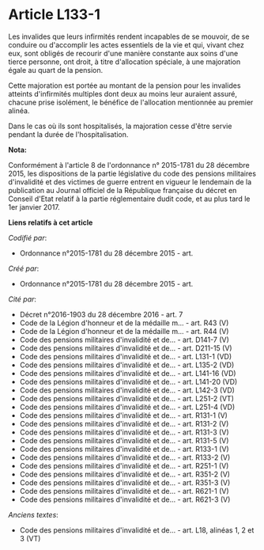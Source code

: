 # Article L133-1

Les invalides que leurs infirmités rendent incapables de se mouvoir, de se conduire ou d'accomplir les actes essentiels de la
vie et qui, vivant chez eux, sont obligés de recourir d'une manière constante aux soins d'une tierce personne, ont droit, à
titre d'allocation spéciale, à une majoration égale au quart de la pension.

Cette majoration est portée au montant de la pension pour les invalides atteints d'infirmités multiples dont deux au moins
leur auraient assuré, chacune prise isolément, le bénéfice de l'allocation mentionnée au premier alinéa.

Dans le cas où ils sont hospitalisés, la majoration cesse d'être servie pendant la durée de l'hospitalisation.

**Nota:**

Conformément à l'article 8 de l'ordonnance n° 2015-1781 du 28 décembre 2015, les dispositions de la partie législative du
code des pensions militaires d'invalidité et des victimes de guerre entrent en vigueur le lendemain de la publication au
Journal officiel de la République française du décret en Conseil d'Etat relatif à la partie réglementaire dudit code, et au
plus tard le 1er janvier 2017.

**Liens relatifs à cet article**

_Codifié par_:

  - Ordonnance n°2015-1781 du 28 décembre 2015 - art.

_Créé par_:

  - Ordonnance n°2015-1781 du 28 décembre 2015 - art.

_Cité par_:

  - Décret n°2016-1903 du 28 décembre 2016 - art. 7
  - Code de la Légion d'honneur et de la médaille m... - art. R43 (V)
  - Code de la Légion d'honneur et de la médaille m... - art. R44 (V)
  - Code des pensions militaires d'invalidité et de... - art. D141-7 (V)
  - Code des pensions militaires d'invalidité et de... - art. D211-15 (V)
  - Code des pensions militaires d'invalidité et de... - art. L131-1 (VD)
  - Code des pensions militaires d'invalidité et de... - art. L135-2 (VD)
  - Code des pensions militaires d'invalidité et de... - art. L141-16 (VD)
  - Code des pensions militaires d'invalidité et de... - art. L141-20 (VD)
  - Code des pensions militaires d'invalidité et de... - art. L142-3 (VD)
  - Code des pensions militaires d'invalidité et de... - art. L251-2 (VT)
  - Code des pensions militaires d'invalidité et de... - art. L251-4 (VD)
  - Code des pensions militaires d'invalidité et de... - art. R131-1 (V)
  - Code des pensions militaires d'invalidité et de... - art. R131-2 (V)
  - Code des pensions militaires d'invalidité et de... - art. R131-3 (V)
  - Code des pensions militaires d'invalidité et de... - art. R131-5 (V)
  - Code des pensions militaires d'invalidité et de... - art. R133-1 (V)
  - Code des pensions militaires d'invalidité et de... - art. R133-2 (V)
  - Code des pensions militaires d'invalidité et de... - art. R251-1 (V)
  - Code des pensions militaires d'invalidité et de... - art. R351-2 (V)
  - Code des pensions militaires d'invalidité et de... - art. R351-3 (V)
  - Code des pensions militaires d'invalidité et de... - art. R621-1 (V)
  - Code des pensions militaires d'invalidité et de... - art. R621-3 (V)

_Anciens textes_:

  - Code des pensions militaires d'invalidité et de... - art. L18, alinéas 1, 2 et 3 (VT)
